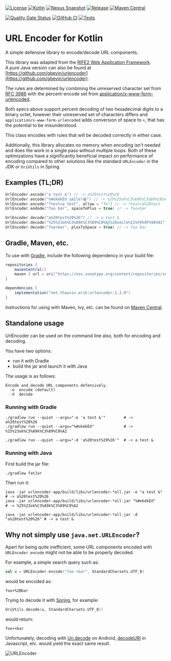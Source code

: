 [![License](https://img.shields.io/badge/license-Apache%20License%202.0-blue.svg)](https://opensource.org/licenses/Apache-2.0)
[![Kotlin](https://img.shields.io/badge/kotlin-1.9.0-blue)](https://kotlinlang.org/)
[![Nexus Snapshot](https://img.shields.io/nexus/s/net.thauvin.erik/urlencoder?label=snapshot&server=https%3A%2F%2Foss.sonatype.org%2F)](https://oss.sonatype.org/content/repositories/snapshots/net/thauvin/erik/urlencoder/)
[![Release](https://img.shields.io/github/release/ethauvin/urlencoder.svg)](https://github.com/ethauvin/urlencoder/releases/latest)
[![Maven Central](https://maven-badges.herokuapp.com/maven-central/net.thauvin.erik/urlencoder/badge.svg?color=blue)](https://maven-badges.herokuapp.com/maven-central/net.thauvin.erik/urlencoder)

[![Quality Gate Status](https://sonarcloud.io/api/project_badges/measure?project=ethauvin_urlencoder&metric=alert_status)](https://sonarcloud.io/dashboard?id=ethauvin_urlencoder)
[![GitHub CI](https://github.com/ethauvin/urlencoder/actions/workflows/gradle.yml/badge.svg)](https://github.com/ethauvin/urlencoder/actions/workflows/gradle.yml)
[![Tests](https://rife2.com/tests-badge/badge/net.thauvin.erik/urlencoder)](https://github.com/ethauvin/urlencoder/actions/workflows/gradle.yml)

# URL Encoder for Kotlin

A simple defensive library to encode/decode URL components.

This library was adapted from the [RIFE2 Web Application Framework](https://rife2.com).  
A pure Java version can also be found at [https://github.com/gbevin/urlencoder](https://github.com/gbevin/urlencoder).

The rules are determined by combining the unreserved character set from
[RFC 3986](https://www.rfc-editor.org/rfc/rfc3986#page-13) with the
percent-encode set from
[application/x-www-form-urlencoded](https://url.spec.whatwg.org/#application-x-www-form-urlencoded-percent-encode-set).

Both specs above support percent decoding of two hexadecimal digits to a
binary octet, however their unreserved set of characters differs and
`application/x-www-form-urlencoded` adds conversion of space to `+`,
that has the potential to be misunderstood.

This class encodes with rules that will be decoded correctly in either case.

Additionally, this library allocates no memory when encoding isn't needed and
does the work in a single pass without multiple loops. Both of these
optimizations have a significantly beneficial impact on performance of encoding
compared to other solutions like the standard `URLEncoder` in the JDK or
`UriUtils` in Spring.


## Examples (TL;DR)

```kotlin
UrlEncoder.encode("a test &") // -> a%20test%20%26
UrlEncoder.encode("%#okékÉȢ smile!😁") // -> %25%23ok%C3%A9k%C3%89%C8%A2%20smile%21%F0%9F%98%81
UrlEncoder.encode("?test=a test", allow = "?=") // -> ?test=a%20test
UrlEncoder.endode("foo bar", spaceToPlus = true) // -> foo+bar

UrlEncoder.decode("a%20test%20%26") // -> a test &
UrlEncoder.decode("%25%23ok%C3%A9k%C3%89%C8%A2%20smile%21%F0%9F%98%81") // -> %#okékÉȢ smile!😁
UrlEncoder.decode("foo+bar", plusToSpace = true) // -> foo bar
```

## Gradle, Maven, etc.

To use with [Gradle](https://gradle.org/), include the following dependency in your build file:

```gradle
repositories {
    mavenCentral()
    maven { url = uri("https://oss.sonatype.org/content/repositories/snapshots") } // only needed for SNAPSHOT
}

dependencies {
    implementation("net.thauvin.erik:urlencoder:1.3.0")
}
```

Instructions for using with Maven, Ivy, etc. can be found
on [Maven Central](https://maven-badges.herokuapp.com/maven-central/net.thauvin.erik/urlencoder-jvm).

## Standalone usage

UrlEncoder can be used on the command line also, both for encoding and decoding.

You have two options:

* run it with Gradle
* build the jar and launch it with Java

The usage is as follows:

```
Encode and decode URL components defensively.
  -e  encode (default)
  -d  decode
```

### Running with Gradle

```shell
./gradlew run --quiet --args="-e 'a test &'"        # -> a%20test%20%26
./gradlew run --quiet --args="%#okékÉȢ"             # -> %25%23ok%C3%A9k%C3%89%C8%A2

./gradlew run --quiet --args="-d 'a%20test%20%26'"  # -> a test &
```

### Running with Java

First build the jar file:

```shell
./gradlew fatJar
```

Then run it:

```shell
java -jar urlencoder-app/build/libs/urlencoder-*all.jar -e "a test &"       # -> a%20test%20%26
java -jar urlencoder-app/build/libs/urlencoder-*all.jar "%#okékÉȢ"          # -> %25%23ok%C3%A9k%C3%89%C8%A2

java -jar urlencoder-app/build/libs/urlencoder-*all.jar -d "a%20test%20%26" # -> a test &
```

## Why not simply use `java.net.URLEncoder`?

Apart for being quite inefficient, some URL components encoded with `URLEncoder.encode` might not be able to be properly decoded.

For example, a simple search query such as:

```kotlin
val u = URLEncoder.encode("foo +bar", StandardCharsets.UTF_8)
```

would be encoded as:

```
foo+%2Bbar
```

Trying to decode it with [Spring](https://docs.spring.io/spring-framework/docs/current/javadoc-api/org/springframework/web/util/UriUtils.html#decode(java.lang.String,java.lang.String)), for example:

```kotlin
UriUtils.decode(u, StandardCharsets.UTF_8))
```

would return:

```
foo++bar
```

Unfortunately, decoding with [Uri.decode](https://developer.android.com/reference/android/net/Uri#decode(java.lang.String)) on Android, [decodeURI](https://developer.mozilla.org/en-US/docs/Web/JavaScript/Reference/Global_Objects/decodeURI) in Javascript, etc. would yield the exact same result.

![URLEncoder](https://live.staticflickr.com/65535/52607534147_6197b42666_z.jpg)
